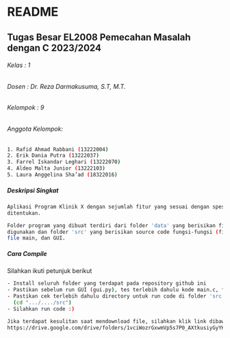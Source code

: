# README
## Tugas Besar EL2008 Pemecahan Masalah dengan C 2023/2024
###### Kelas    : 1
###### Dosen    : Dr. Reza Darmakusuma, S.T, M.T.
###### Kelompok : 9

###### Anggota Kelompok:
```bash
1. Rafid Ahmad Rabbani (13222004)
2. Erik Dania Putra (13222037)
3. Farrel Iskandar Leghari (13222070)
4. Aldeo Malta Junior (13222103)
5. Laura Anggelina Sha’ad (18322016)
```
##### Deskripsi Singkat
```bash
Aplikasi Program Klinik X dengan sejumlah fitur yang sesuai dengan spesifikasi yang telah
ditentukan.

Folder program yang dibuat terdiri dari folder 'data' yang berisikan file-file external yang
digunakan dan folder 'src' yang berisikan source code fungsi-fungsi (fitur), file header,
file main, dan GUI.
```
##### Cara Compile
Silahkan ikuti petunjuk berikut
```bash
- Install seluruh folder yang terdapat pada repository github ini
- Pastikan sebelum run GUI (gui.py), tes terlebih dahulu kode main.c, func.c, dan func.h
- Pastikan cek terlebih dahulu directory untuk run code di folder 'src'
  (cd ".../..../src")
- Silahkan run code :)

Jika terdapat kesulitan saat mendownload file, silahkan klik link dibawah:
https://drive.google.com/drive/folders/1vciWozrGxwmVp5s7P0_AXtkusiyGyYKB
```
